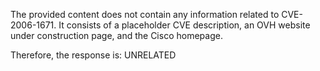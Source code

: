 The provided content does not contain any information related to CVE-2006-1671. It consists of a placeholder CVE description, an OVH website under construction page, and the Cisco homepage.

Therefore, the response is: UNRELATED